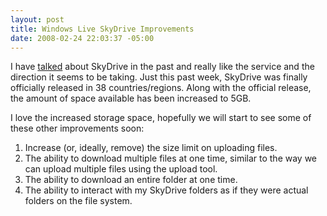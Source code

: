 ```yaml
---
layout: post
title: Windows Live SkyDrive Improvements
date: 2008-02-24 22:03:37 -05:00
---
```


I have [talked](http://geekswithblogs.net/sdorman/archive/2007/10/12/Windows-Live-SkyDrive-Updates.aspx) about SkyDrive in the past and really like the service and the direction it seems to be taking. Just this past week, SkyDrive was finally officially released in 38 countries/regions. Along with the official release, the amount of space available has been increased to 5GB.

I love the increased storage space, hopefully we will start to see some of these other improvements soon:

1.  Increase (or, ideally, remove) the size limit on uploading files.
2.  The ability to download multiple files at one time, similar to the way we can upload multiple files using the upload tool.
3.  The ability to download an entire folder at one time.
4.  The ability to interact with my SkyDrive folders as if they were actual folders on the file system.
